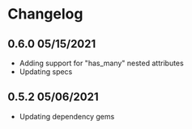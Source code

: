 Changelog
=========
## 0.6.0 05/15/2021
* Adding support for "has_many" nested attributes
* Updating specs

## 0.5.2 05/06/2021
* Updating dependency gems